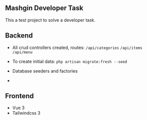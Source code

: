 ## Mashgin Developer Task

This a test project to solve a developer task.

## Backend
- All crud controllers created, routes:
`/api/categories`
`/api/items`
`/api/menu`

- To create initial data:
`php artisan migrate:fresh --seed`

- Database seeders and factories
- 
## Frontend
- Vue 3
- Tailwindcss 3
